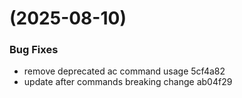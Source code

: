 #  (2025-08-10)


### Bug Fixes

* remove deprecated ac command usage 5cf4a82
* update after commands breaking change ab04f29



